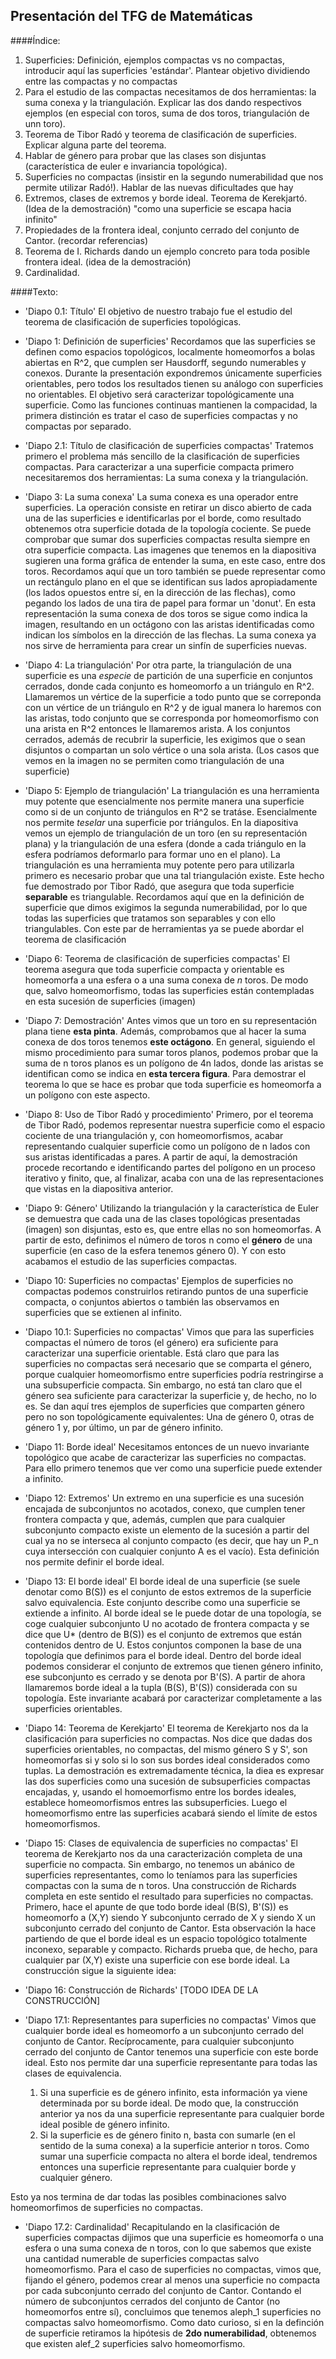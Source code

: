 ## Presentación del TFG de Matemáticas

####Índice:
1. Superficies: Definición, ejemplos compactas vs no compactas, introducir aquí las superficies 'estándar'. Plantear objetivo dividiendo entre las compactas y no compactas
2. Para el estudio de las compactas necesitamos de dos herramientas: la suma conexa y la triangulación. Explicar las dos dando respectivos ejemplos (en especial con toros, suma de dos toros, triangulación de unn toro).
3. Teorema de Tibor Radó y teorema de clasificación de superficies. Explicar alguna parte del teorema.
4.  Hablar de género para probar que las clases son disjuntas (característica de euler e invariancia topológica).
6. Superficies no compactas (insistir en la segundo numerabilidad que nos permite utilizar Radó!). Hablar de las nuevas dificultades que hay
7. Extremos, clases de extremos y borde ideal. Teorema de Kerekjartó. (Idea de la demostración) "como una superficie se escapa hacia infinito"
8. Propiedades de la frontera ideal, conjunto cerrado del conjunto de Cantor. (recordar referencias)
9. Teorema de I. Richards dando un ejemplo concreto para toda posible frontera ideal. (idea de la demostración)
10. Cardinalidad.



####Texto:
- 'Diapo 0.1: Título'
El objetivo de nuestro trabajo fue el estudio del teorema de clasificación de superficies topológicas.

- 'Diapo 1: Definición de superficies'
 Recordamos que las superficies se definen como espacios topológicos, localmente homeomorfos a bolas abiertas  en R^2, que cumplen ser Hausdorff, segundo numerables y conexos.  Durante la presentación expondremos únicamente superficies orientables, pero todos los resultados tienen su análogo con superficies no orientables. El objetivo será  caracterizar topológicamente una superficie. Como las funciones continuas mantienen la compacidad, la primera distinción es tratar el caso de superficies compactas y no compactas por separado.
 
 - 'Diapo 2.1: Título de clasificación de superficies compactas'
 Tratemos primero el problema más sencillo de la clasificación de superficies compactas. Para caracterizar a una superficie compacta primero necesitaremos dos herramientas: La suma conexa y la triangulación.
 
-  'Diapo 3: La suma conexa'
La suma conexa es una operador entre superficies. La operación consiste en retirar un disco abierto de cada una de las superficies e identificarlas por el borde, como resultado obtenemos otra superficie  dotada de la topología cociente. Se puede comprobar que sumar dos superficies compactas resulta siempre en otra superficie compacta. Las imagenes que tenemos en la diapositiva sugieren una forma gráfica de entender la suma, en este caso, entre dos toros. 
Recordamos aquí que un toro también se puede representar como un rectángulo plano en el que se identifican sus lados apropiadamente (los lados opuestos entre sí, en la dirección de las flechas), como pegando los lados de una tira de papel para formar un 'donut'. En esta  representación la suma conexa de dos toros se sigue como indica la imagen, resultando en un octágono con las aristas identificadas como indican los símbolos en la dirección de las flechas. 
La suma conexa ya nos sirve de herramienta para crear un sinfín de superficies nuevas.

- 'Diapo 4: La triangulación'
Por otra parte, la triangulación de una superficie es una _especie_ de partición de una superficie en conjuntos cerrados, donde cada conjunto es homeomorfo a un triángulo en R^2. Llamaremos un vértice de la superficie a todo punto que se correponda con un vértice de un triángulo en R^2 y de igual manera lo haremos con las aristas, todo conjunto que se corresponda por homeomorfismo con una arista en R^2 entonces le llamaremos arista. A los conjuntos cerrados, además de recubrir la superficie, les exigimos que o sean disjuntos o compartan un solo vértice o una sola arista.  (Los casos que vemos en la imagen no se permiten como triangulación de una superficie)

- 'Diapo 5: Ejemplo de triangulación'
La triangulación es una herramienta muy potente que esencialmente nos permite manera una superficie como si de un conjunto de triángulos en R^2 se tratáse. Esencialmente nos permite _teselar_ una superficie por triángulos. En la diapositiva vemos un ejemplo de triangulación de un toro (en su representación plana) y la triangulación de una esfera (donde a cada triángulo en la esfera podríamos deformarlo para formar uno en el plano). 
La triangulación es una herramienta muy potente pero para utilizarla primero es necesario probar que una tal triangulación existe. Este hecho fue demostrado por Tibor Radó, que asegura que toda superficie **separable** es triangulable. Recordamos aquí que en la definición de superficie que dimos exigimos la segunda numerabilidad, por lo que todas las superficies que tratamos son separables y con ello triangulables. Con este par de herramientas ya se puede abordar el teorema de clasificación

- 'Diapo 6: Teorema de clasificación de superficies compactas'
El teorema asegura que toda superficie compacta y orientable es homeomorfa a una esfera o a una suma conexa de _n_ toros. De modo que, salvo homeomorfismo, todas las superficies están contempladas en esta sucesión de superficies (imagen)

- 'Diapo 7: Demostración'
Antes vimos que un toro en su representación plana tiene **esta pinta**. Además, comprobamos que al hacer la suma conexa de dos toros tenemos **este octágono**. En general, siguiendo el mismo procedimiento para sumar toros planos, podemos probar que la suma de n toros planos es un polígono de 4n lados, donde las aristas se identifican como se indica en **esta tercera figura**. Para demostrar el teorema lo que se hace es probar que toda superficie es homeomorfa a un polígono con este aspecto.

- 'Diapo 8: Uso de Tibor Radó y procedimiento'
Primero, por el teorema de Tibor Radó, podemos representar nuestra superficie como el espacio cociente de una triangulación y, con homeomorfismos, acabar representando cualquier superficie como un polígono de n lados con sus aristas identificadas a pares. 
A partir de aquí, la demostración procede recortando e identificando partes del polígono en un proceso iterativo y finito, que, al finalizar, acaba con una de las representaciones que vistas en la diapositiva anterior.

- 'Diapo 9: Género'
Utilizando la triangulación y la característica de Euler se demuestra que cada una de las clases topológicas presentadas (imagen) son disjuntas, esto es, que entre ellas no son homeomorfas.  A partir de esto, definimos el número de toros n como el **género** de una superficie (en caso de la esfera tenemos género 0). Y con esto acabamos el estudio de las superficies compactas.

- 'Diapo 10: Superficies no compactas'
Ejemplos de superficies no compactas podemos construirlos retirando  puntos de una superficie compacta, o conjuntos abiertos o también las observamos en superficies que se extienen al infinito. 

- 'Diapo 10.1: Superficies no compactas'
Vimos que para las superficies compactas el número de toros (el género) era suficiente para caracterizar una superficie orientable. Está claro que para las superficies no compactas será necesario que se comparta el género, porque cualquier homeomorfismo entre superficies podría restringirse a una subsuperficie compacta. Sin embargo, no está tan claro que el género sea suficiente para caracterizar la superficie y, de hecho, no lo es. Se dan aquí tres ejemplos de superficies que comparten género pero no son topológicamente equivalentes: Una de género 0, otras de género 1 y, por último, un par de género infinito.

- 'Diapo 11: Borde ideal'
Necesitamos entonces de un nuevo invariante topológico que acabe de caracterizar las superficies no compactas. Para ello primero tenemos que ver como una superficie puede extender a infinito.

- 'Diapo 12: Extremos'
Un extremo en una superficie es una sucesión encajada de subconjuntos no acotados, conexo, que cumplen tener frontera compacta y que, además, cumplen que para cualquier subconjunto compacto existe un elemento de la sucesión a partir del cual  ya no se interseca al conjunto compacto (es decir, que hay un P_n cuya intersección con cualquier conjunto A es el vacío).
Esta definición nos permite definir el borde ideal.

- 'Diapo 13: El borde ideal'
El borde ideal   de una superficie (se suele denotar como B(S)) es el conjunto de estos extremos de la superficie salvo equivalencia. Este conjunto describe como una superficie se extiende a infinito. Al borde ideal se le puede dotar de una topología, se coge cualquier subconjunto U no acotado de frontera compacta y se dice que U* (dentro de B(S)) es el conjunto de extremos que están contenidos dentro de U. Estos  conjuntos componen la base de una topología que definimos para el borde ideal.
Dentro del borde ideal podemos considerar el conjunto de extremos que tienen género infinito, ese subconjunto es cerrado y se denota por B'(S). A partir de ahora llamaremos borde ideal a la tupla (B(S), B'(S)) considerada con su topología. Este invariante acabará por caracterizar completamente a las superficies orientables.

- 'Diapo 14: Teorema de Kerekjarto'
El teorema de Kerekjarto nos da la clasificación para superficies no compactas. Nos dice que dadas dos superficies orientables, no compactas, del mismo género S y S',  son homeomorfas si y solo si lo son sus bordes ideal considerados como tuplas. 
La demostración es extremadamente técnica, la diea es expresar las dos superficies como una sucesión de subsuperficies compactas encajadas, y, usando el homoemorfismo entre los bordes ideales, establece homeomorfismos entres las subsuperficies. Luego el homeomorfismo entre las superficies acabará siendo el límite de estos homeomorfismos.

- 'Diapo 15: Clases de equivalencia de superficies no compactas'
El teorema de Kerekjarto nos da una caracterización completa de una superficie no compacta. Sin embargo, no tenemos un abánico de superficies representantes, como lo teníamos para las superficies compactas con la suma de n toros. 
Una construcción de Richards completa en este sentido el resultado para superficies no compactas. 
Primero, hace el apunte de que todo borde ideal (B(S), B'(S)) es homeomorfo a (X,Y) siendo Y subconjunto cerrado de X y siendo X un subconjunto cerrado del conjunto de Cantor. Esta observación la hace partiendo de que el borde ideal es un espacio topológico totalmente inconexo, separable y compacto.
Richards prueba que, de hecho, para cualquier par (X,Y) existe una superficie con ese borde ideal. La construcción sigue la siguiente idea:

- 'Diapo 16: Construcción de Richards'
[TODO IDEA DE LA CONSTRUCCIÓN]


- 'Diapo 17.1: Representantes para superficies no compactas'
Vimos que cualquier borde ideal es homeomorfo a un subconjunto cerrado del conjunto de Cantor. Recíprocamente, para cualquier subconjunto cerrado del conjunto de Cantor tenemos una superficie con este borde ideal. Esto nos permite dar una superficie representante para todas las clases de equivalencia. 
	1. Si una superficie es de género infinito, esta información ya viene determinada por su borde ideal. De modo que, la construcción anterior ya nos da una superficie representante para cualquier borde ideal posible de género infinito.
	2. Si la superficie es de género finito n, basta con sumarle (en el sentido de la suma conexa) a la superficie anterior n toros. Como sumar una superficie compacta no altera el borde ideal, tendremos entonces una superficie representante para cualquier borde y cualquier género.
 
 Esto ya nos termina de dar todas las posibles combinaciones salvo homeomorfimos de superficies no compactas.
 
- 'Diapo 17.2: Cardinalidad'
Recapitulando en la clasificación de superficies compactas dijimos que una superficie es homeomorfa o una esfera o una suma conexa de n toros, con lo que sabemos que existe una cantidad numerable de superficies compactas salvo homeomorfismo.
 Para el caso de superficies no compactas, vimos que, fijando el género, podemos crear al menos una superficie no compacta por cada subconjunto cerrado del conjunto de Cantor. Contando el número de subconjuntos cerrados del conjunto de Cantor (no homeomorfos entre sí), concluimos que tenemos aleph\_1 superficies no compactas salvo homeomorfismo.
 Como dato curioso, si en la definción de superficie retiramos la hipótesis de **2do numerabilidad**, obtenemos que existen alef\_2 superficies salvo homeomorfismo. 
